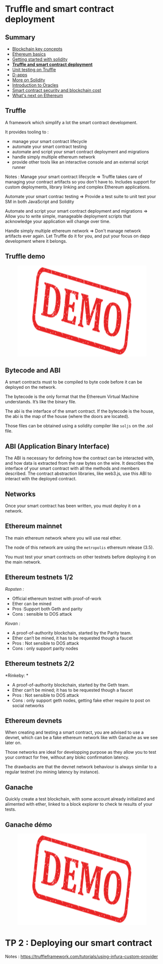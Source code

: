 # Truffle and smart contract deployment

<!-- .slide: class="page-title" -->



## Summary

<!-- .slide: class="toc" -->

- [Blockchain key concepts](#/1)
- [Ethereum basics](#/2)
- [Getting started with solidity](#/3)
- **[Truffle and smart contract deployment](#/4)**
- [Unit testing on Truffle](#/5)
- [D-apps](#/6)
- [More on Solidity](#/7)
- [Introduction to Oracles](#/8)
- [Smart contract security and blockchain cost](#/9)
- [What's next on Ethereum](#/10)



## Truffle

A framework which simplify a lot the smart contract development.

<!-- .element style="margin-top:50px"-->
It provides tooling to :

- manage your smart contract lifecycle
- automate your smart contract testing
- automate and script your smart contract deployment and migrations
- handle simply multiple ethereum network
- provide other tools like an interactive console and an external script runner

Notes :
Manage your smart contract lifecycle =>
Truffle takes care of managing your contract artifacts so you don't have to. Includes support for custom deployments, library linking and complex Ethereum applications.

Automate your smart contrac testing =>
Provide a test suite to unit test your SM in both JavaScript and Solidity

Automate and script your smart contract deployment and migrations =>
Allow you to write simple, manageable deployment scripts that acknowledge your application will change over time.

Handle simply multiple ethereum network =>
Don't manage network artifacts ever again. Let Truffle do it for you, and put your focus on dapp development where it belongs.



## Truffle demo
<!-- .element style="margin-top:150px"-->
<figure> 
    <img src="ressources/demo.png" alt="demo" height="300px"/>
</figure>



## Bytecode and ABI

A smart contracts must to be compiled to byte code before it can be deployed on the network.

The bytecode is the only format that the Ethereum Virtual Machine understands. It’s like the binary file. 

The abi is the interface of the smart contract. If the bytecode is the house, the abi is the map of the house (where the doors are located).

Those files can be obtained using a solidity compiler like `soljs` on the .sol file.



##  ABI (Application Binary Interface)

The ABI is necessary for defining how the contract can be interacted with, and how data is extracted from the raw bytes on the wire.
It describes the interface of your smart contract with all the methods and members described. The contract abstraction libraries, like web3.js, use this ABI to interact with the deployed contract. 



## Networks

Once your smart contract has been written, you must deploy it on a network.



## Ethereum mainnet

The main ethereum network where you will use real ether.

<!-- .element style="margin-top:50px"-->
The node of this network are using the `metropolis` ethereum release (3.5). 

<!-- .element style="margin-top:50px"-->
You must test your smart contracts on other testnets before deploying it on the main network.



## Ethereum testnets 1/2

*Ropsten :* 

- Official ethereum testnet with proof-of-work
- Ether can be mined
- Pros :Support both Geth and parity
- Cons : sensible to DOS attack

<!-- .element style="margin-top:50px"-->
*Kovan :*

- A proof-of-authority blockchain, started by the Parity team. 
- Ether can’t be mined, it has to be requested though a faucet
- Pros : Not sensible to DOS attack
- Cons : only support parity nodes



## Ethereum testnets 2/2

<!-- .element style="margin-top:20px"-->
*Rinkeby: * 

- A proof-of-authority blockchain, started by the Geth team. 
- Ether can’t be mined; it has to be requested though a faucet
- Pros : Not sensible to DOS attack
- Cons : only support geth nodes, getting fake ether require to post on social networks



## Ethereum devnets

<!-- .element style="margin-top:20px"-->
When creating and testing a smart contract, you are advised to use a devnet, which can be a fake ethereum network like with Ganache as we see later on. 

<!-- .element style="margin-top:50px"-->
Those networks are ideal for developping purpose as they allow you to test your contract for free, without any blokc confirmation latency.

<!-- .element style="margin-top:50px"-->
The drawbacks are that the devnet network behaviour is always similar to a regular testnet (no mining latency by instance).



## Ganache

Quickly create a test blockchain, with some account already initialized and alimented with ether, linked to a block explorer to check te results of your tests.



## Ganache démo

<!-- .element style="margin-top:150px"-->
<figure> 
    <img src="ressources/demo.png" alt="demo" height="300px"/>
</figure>



<!-- .slide: class="page-questions" -->



# TP 2 : Deploying our smart contract
<!-- .slide: class="page-tp2" -->

Notes : 
https://truffleframework.com/tutorials/using-infura-custom-provider